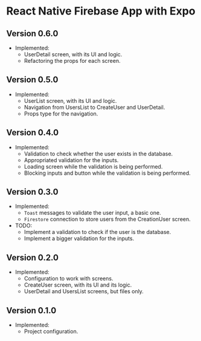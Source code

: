 # React Native Firebase App with Expo

## Version 0.6.0
  - Implemented:
    - UserDetail screen, with its UI and logic.
    - Refactoring the props for each screen.

## Version 0.5.0
  - Implemented:
    - UserList screen, with its UI and logic.
    - Navigation from UsersList to CreateUser and UserDetail.
    - Props type for the navigation.

## Version 0.4.0
  - Implemented:
    - Validation to check whether the user exists in the database.
    - Appropriated validation for the inputs.
    - Loading screen while the validation is being performed.
    - Blocking inputs and button while the validation is being performed.

## Version 0.3.0
  - Implemented:
    - `Toast` messages to validate the user input, a basic one.
    - `Firestore` connection to store users from the CreationUser screen.
  - TODO:
    - Implement a validation to check if the user is the database.
    - Implement a bigger validation for the inputs.

## Version 0.2.0
  - Implemented:
    - Configuration to work with screens.
    - CreateUser screen, with its UI and its logic.
    - UserDetail and UsersList screens, but files only.

## Version 0.1.0
  - Implemented:
    - Project configuration.
